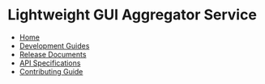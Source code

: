 # Lightweight GUI Aggregator Service

- [Home][home]
- [Development Guides](/docs/development/README.md)
- [Release Documents](/docs/release/content/README.md)
- [API Specifications](/docs/api/api-specs.md)
- [Contributing Guide](/CONTRIBUTING.md)

[home]: /README.md
